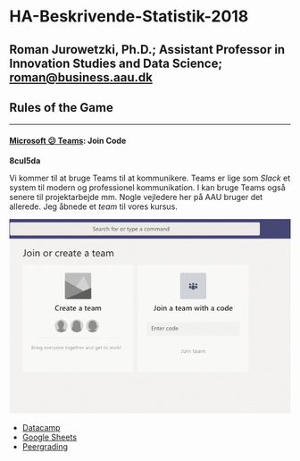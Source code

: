 # HA-Beskrivende-Statistik-2018

Roman Jurowetzki, Ph.D.; Assistant Professor in Innovation Studies and Data Science; roman@business.aau.dk
----------------------------------------------------------------------------------------------------------

## Rules of the Game
--------------------
#### [Microsoft :confused: Teams](http://teams.microsoft.com/): Join Code 
**8cul5da**

Vi kommer til at bruge Teams til at kommunikere. Teams er lige som *Slack* et system til modern og professionel kommunikation. I kan bruge Teams også senere til projektarbejde mm. Nogle vejledere her på AAU bruger det allerede.
Jeg åbnede et *team* til vores kursus. 

![Teams](img/tbboCqEQOU.gif)


- [Datacamp](http://datacamp.com/)
- [Google Sheets](https://www.google.com/sheets/about/)
- [Peergrading](https://www.peergrade.io/)


